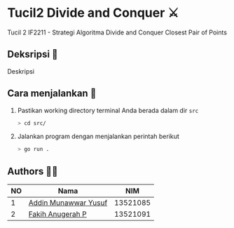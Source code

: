 # Tucil2 Divide and Conquer ⚔️ 
 Tucil 2 IF2211 - Strategi Algoritma Divide and Conquer Closest Pair of Points

## Deksripsi 👑
Deskripsi

## Cara menjalankan 🔧
1. Pastikan working directory terminal Anda berada dalam dir `src`
    ```bash
    > cd src/
    ```
2. Jalankan program dengan menjalankan perintah berikut
    ```bash
    > go run .
    ```




## Authors 🧑‍💻

| NO | Nama | NIM|
|---|---|---|
|1|[Addin Munawwar Yusuf](https://github.com/moonawar/)|13521085|
|2|[Fakih Anugerah P](https://github.com/fakihap/) |13521091|
